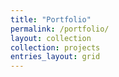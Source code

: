 ```yaml
---
title: "Portfolio"
permalink: /portfolio/
layout: collection
collection: projects
entries_layout: grid
---
```

